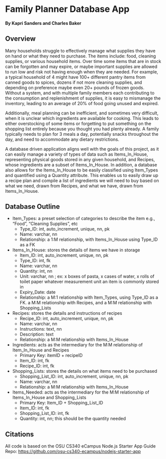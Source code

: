 # Family Planner Database App
#### By Kapri Sanders and Charles Baker

## Overview
Many households struggle to effectively manage what supplies they have on hand or what they need to purchase. The items include: food, cleaning supplies, or  various household items. Over time some items that are in stock can be forgotten and may expire, or maybe important supplies are allowed to run low and risk not having enough when they are needed. For example, a typical household of 4 might have 100+ different pantry items from canned goods to spices, dozens if not more cleaning supplies, and depending on preference maybe even 20+ pounds of frozen goods. Without a system, and with multiple family members each contributing to the consumption and replenishment of supplies, it is easy to mismanage the inventory, leading to an average of 20% of food going unused and expired. 

Additionally, meal planning can be inefficient, and sometimes very difficult, when it is unclear which ingredients are available for cooking. This leads to either overstocking of some items or forgetting to put something on the shopping list entirely because you thought you had plenty already. A family typically needs to plan for 3 meals a day, potentially snacks throughout the day, and need to accommodate any dietary restrictions. 

A database driven application aligns well with the goals of this project, as it can easily manage a variety of types of data such as Items_In_House, representing physical goods stored in any given household, and Recipes, whose ingredients are a subset of Items_In_House. In addition, a database also allows for the Items_In_House to be easily classified using Item_Types and quantified using a Quantity attribute. This enables us to easily draw up a recipe plan and compile a list of ingredients we will need to buy based on what we need, drawn from Recipes, and what we have, drawn from Items_In_House.

## Database Outline
- Item_Types: a preset selection of categories to describe the item e.g., “Food”, “Cleaning Supplies”, etc
    - Type_ID: int, auto_increment, unique, nn, pk
    - Name: varchar, nn 
    - Relationship: a 1:M relationship, with Items_In_House using Type_ID as a FK
- Items_In_House: stores the details of items we have in storage
    - Item_ID: int, auto_increment, unique, nn, pk
    - Type_ID: int, fk
    - Name: varchar, nn
    - Quantity: int, nn
    - Unit: varchar, nn ; ex: x boxes of pasta, x cases of water, x rolls of toilet paper whatever measurement unit an item is commonly stored in
    - Expiry_Date: date
    - Relationship: a M:1 relationship with Item_Types, using Type_ID as a FK. a M:M relationship with Recipes, and a M:M relationship with Shopping_Lists
- Recipes: stores the details and instructions of recipes
    - Recipe_ID: int, auto_increment, unique, nn, pk
    - Name: varchar, nn
    - Instructions: text, nn
    - Description: text
    - Relationship: a M:M relationship with Items_In_House
- Ingredients: acts as the intermediary for the M:M relationship of Item_In_House and Recipes
    - Primary Key: itemID + recipeID
    - Item_ID: int, fk
    - Recipe_ID: int, fk
- Shopping_Lists: stores the details on what items need to be purchased
    - Shopping_List_ID: int, auto_increment, unique, nn, pk
    - Name: varchar, nn
    - Relationship: a M:M relationship with Items_In_House
- Items_Needed: acts as the intermediary for the M:M relationship of Items_In_House and Shopping_Lists
    - Primary Key: Item_ID + Shopping_List_ID
    - Item_ID: int, fk
    - Shopping_List_ID: int, fk
    - Quantity: int, nn; this should be the quantity needed


## Citations
All code is based on the OSU CS340 eCampus Node.js Starter App Guide\
Repo: https://github.com/osu-cs340-ecampus/nodejs-starter-app